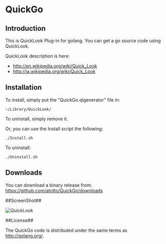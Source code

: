 # QuickGo #

## Introduction ##

This is QuickLook Plug-in for golang. You can get a go source code using QuickLook.

QuickLook description is here: 

- <http://en.wikipedia.org/wiki/Quick_Look>
- <http://ja.wikipedia.org/wiki/Quick_Look>

## Installation ##

To install, simply put the "QuickGo.qlgenerator" file in:

	~/Library/QuickLook/

To uninstall, simply remove it.

Or, you can use the Install script the following:
    
    ./Install.sh

To uninstall:
    
    ./Uninstall.sh

Downloads
---------

You can download a binary release from: <https://github.com/atotto/QuickGo/downloads>


##ScreenShot##

![QuickLook](https://raw.github.com/atotto/QuickGo/master/screenshot.png "QuickLook")



##License##


The QuickGo code is distributed under the same terms as <http://golang.org/>.
